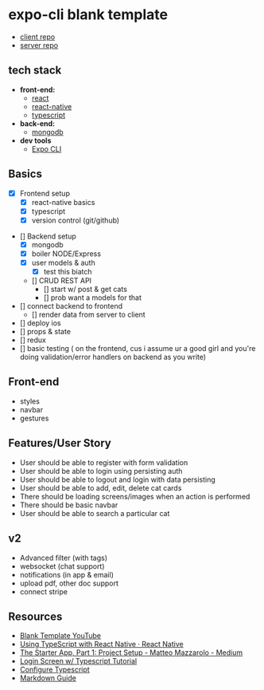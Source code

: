 # expo-cli blank template

- [client repo](https://github.com/kronicle114/kitty_mobile_typescript)
- [server repo](https://github.com/kronicle114/kitty_mobile_server)

## tech stack

- **front-end:**
  - [react](https://reactjs.org)
  - [react-native](https://facebook.github.io/react-native/)
  - [typescript](https://www.typescriptlang.org/)
- **back-end:**
  - [mongodb](https://www.mongodb.com/)
- **dev tools**
  - [Expo CLI](https://docs.expo.io/versions/latest/workflow/expo-cli/)

## Basics

- [x] Frontend setup
  - [x] react-native basics
  - [x] typescript
  - [x] version control (git/github)
- [] Backend setup
  - [x] mongodb
  - [x] boiler NODE/Express
  - [x] user models & auth
    - [x] test this biatch
  - [] CRUD REST API
    - [] start w/ post & get cats
    - [] prob want a models for that
- [] connect backend to frontend
  - [] render data from server to client
- [] deploy ios
- [] props & state
- [] redux
- [] basic testing ( on the frontend, cus i assume ur a good girl and you're doing validation/error handlers on backend as you write)

## Front-end

- styles
- navbar
- gestures

## Features/User Story

- User should be able to register with form validation
- User should be able to login using persisting auth
- User should be able to logout and login with data persisting
- User should be able to add, edit, delete cat cards
- There should be loading screens/images when an action is performed
- There should be basic navbar
- User should be able to search a particular cat

## v2

- Advanced filter (with tags)
- websocket (chat support)
- notifications (in app & email)
- upload pdf, other doc support
- connect stripe

## Resources

- [Blank Template YouTube](https://www.youtube.com/watch?v=gYN0Rn0BhQI&feature=youtu.be)
- [Using TypeScript with React Native · React Native](https://facebook.github.io/react-native/blog/2018/05/07/using-typescript-with-react-native)
- [The Starter App, Part 1: Project Setup - Matteo Mazzarolo - Medium](https://medium.com/@mmazzarolo/the-starter-app-part-1-project-setup-9b1579a8efa9)
- [Login Screen w/ Typescript Tutorial](https://medium.com/@mmazzarolo/the-starter-app-part-2-login-screen-ui-2937e9a9083b)
- [Configure Typescript](https://medium.com/@sgroff04/configure-typescript-tslint-and-prettier-in-vs-code-for-react-native-development-7f31f0068d2)
- [Markdown Guide](https://guides.github.com/features/mastering-markdown/)
